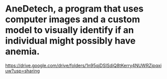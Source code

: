 # AneDetech, a program that uses computer images and a custom model to visually identify if an individual might possibly have anemia.
https://drive.google.com/drive/folders/1n95qjDSISdiQ8tKerry4NUWRZjpqxiuw?usp=sharing
